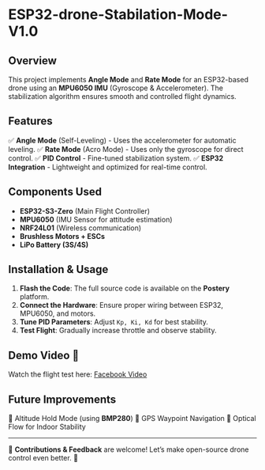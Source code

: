 # ESP32-drone-Stabilation-Mode-V1.0

## Overview
This project implements **Angle Mode** and **Rate Mode** for an ESP32-based drone using an **MPU6050 IMU** (Gyroscope & Accelerometer). The stabilization algorithm ensures smooth and controlled flight dynamics.

## Features
✅ **Angle Mode** (Self-Leveling) - Uses the accelerometer for automatic leveling.
✅ **Rate Mode** (Acro Mode) - Uses only the gyroscope for direct control.
✅ **PID Control** - Fine-tuned stabilization system.
✅ **ESP32 Integration** - Lightweight and optimized for real-time control.

## Components Used
- **ESP32-S3-Zero** (Main Flight Controller)
- **MPU6050** (IMU Sensor for attitude estimation)
- **NRF24L01** (Wireless communication)
- **Brushless Motors + ESCs**
- **LiPo Battery (3S/4S)**

## Installation & Usage
1. **Flash the Code**: The full source code is available on the **Postery** platform.
2. **Connect the Hardware**: Ensure proper wiring between ESP32, MPU6050, and motors.
3. **Tune PID Parameters**: Adjust `Kp, Ki, Kd` for best stability.
4. **Test Flight**: Gradually increase throttle and observe stability.

## Demo Video 🎥
Watch the flight test here: [Facebook Video](https://www.facebook.com/share/p/153RfBXNjC/)

## Future Improvements
🔹 Altitude Hold Mode (using **BMP280**)
🔹 GPS Waypoint Navigation
🔹 Optical Flow for Indoor Stability

---
📌 **Contributions & Feedback** are welcome! Let’s make open-source drone control even better. 🚀

